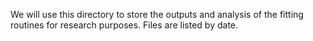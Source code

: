 We will use this directory to store the outputs and analysis of the fitting routines for research purposes. Files are listed by date.
